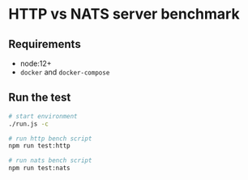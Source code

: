 # HTTP vs NATS server benchmark

## Requirements

-   node:12+
-   `docker` and `docker-compose`

## Run the test

```sh
# start environment
./run.js -c

# run http bench script
npm run test:http

# run nats bench script
npm run test:nats
```
